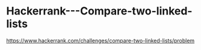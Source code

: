 # Hackerrank---Compare-two-linked-lists

https://www.hackerrank.com/challenges/compare-two-linked-lists/problem
